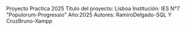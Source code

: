 Proyecto Practica 2025
Título del proyecto: Lisboa
Institución: IES N°7 "Populorum-Progressio"
Año:2025
Autores: RamiroDelgado-SQL Y CruzBruno-Xampp